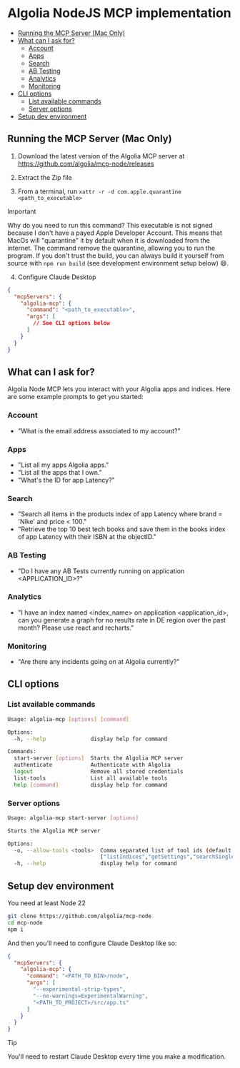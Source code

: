 # Algolia NodeJS MCP implementation

- [Running the MCP Server (Mac Only)](#running-the-mcp-server-mac-only)
- [What can I ask for?](#what-can-i-ask-for)
  - [Account](#account)
  - [Apps](#apps)
  - [Search](#search)
  - [AB Testing](#ab-testing)
  - [Analytics](#analytics)
  - [Monitoring](#monitoring)
- [CLI options](#cli-options)
  - [List available commands](#list-available-commands)
  - [Server options](#server-options)
- [Setup dev environment](#setup-dev-environment)

## Running the MCP Server (Mac Only)

1. Download the latest version of the Algolia MCP server at https://github.com/algolia/mcp-node/releases

2. Extract the Zip file

3. From a terminal, run `xattr -r -d com.apple.quarantine <path_to_executable>`

> [!IMPORTANT]
> Why do you need to run this command?
> This executable is not signed because I don't have a payed Apple Developer Account.
> This means that MacOs will "quarantine" it by default when it is downloaded from the internet.
> The command remove the quarantine, allowing you to run the program. If you don't trust the build,
> you can always build it yourself from source with `npm run build` (see development environment setup below) 😄.

4. Configure Claude Desktop

```json
{
  "mcpServers": {
    "algolia-mcp": {
      "command": "<path_to_executable>",
      "args": [
        // See CLI options below
      ]
    }
  }
}
```

## What can I ask for?

Algolia Node MCP lets you interact with your Algolia apps and indices. Here are some example prompts to get you started:

### Account

- "What is the email address associated to my account?"

### Apps

- "List all my apps Algolia apps."
- "List all the apps that I own."
- "What's the ID for app Latency?"

### Search

- "Search all items in the products index of app Latency where brand = 'Nike' and price < 100."
- "Retrieve the top 10 best tech books and save them in the books index of app Latency with their ISBN at the objectID."

### AB Testing

- "Do I have any AB Tests currently running on application <APPLICATION_ID>?"

### Analytics

- "I have an index named <index_name> on application <application_id>, can you generate a graph for no results rate in DE region over the past month? Please use react and recharts."

### Monitoring

- "Are there any incidents going on at Algolia currently?"

## CLI options

### List available commands

```sh
Usage: algolia-mcp [options] [command]

Options:
  -h, --help              display help for command

Commands:
  start-server [options]  Starts the Algolia MCP server
  authenticate            Authenticate with Algolia
  logout                  Remove all stored credentials
  list-tools              List all available tools
  help [command]          display help for command
```

### Server options

```sh
Usage: algolia-mcp start-server [options]

Starts the Algolia MCP server

Options:
  -o, --allow-tools <tools>  Comma separated list of tool ids (default:
                             ["listIndices","getSettings","searchSingleIndex","getTopSearches","getTopHits","getNoResultsRate"])
  -h, --help                 display help for command
```

## Setup dev environment

You need at least Node 22

```sh
git clone https://github.com/algolia/mcp-node
cd mcp-node
npm i
```

And then you'll need to configure Claude Desktop like so:

```json
{
  "mcpServers": {
    "algolia-mcp": {
      "command": "<PATH_TO_BIN>/node",
      "args": [
        "--experimental-strip-types",
        "--no-warnings=ExperimentalWarning",
        "<PATH_TO_PROJECT>/src/app.ts"
      ]
    }
  }
}
```

> [!TIP]
> You'll need to restart Claude Desktop every time you make a modification.

